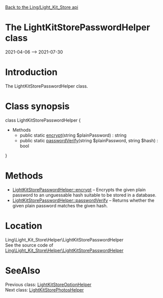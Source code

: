 [Back to the Ling/Light_Kit_Store api](https://github.com/lingtalfi/Light_Kit_Store/blob/master/doc/api/Ling/Light_Kit_Store.md)



The LightKitStorePasswordHelper class
================
2021-04-06 --> 2021-07-30






Introduction
============

The LightKitStorePasswordHelper class.



Class synopsis
==============


class <span class="pl-k">LightKitStorePasswordHelper</span>  {

- Methods
    - public static [encrypt](https://github.com/lingtalfi/Light_Kit_Store/blob/master/doc/api/Ling/Light_Kit_Store/Helper/LightKitStorePasswordHelper/encrypt.md)(string $plainPassword) : string
    - public static [passwordVerify](https://github.com/lingtalfi/Light_Kit_Store/blob/master/doc/api/Ling/Light_Kit_Store/Helper/LightKitStorePasswordHelper/passwordVerify.md)(string $plainPassword, string $hash) : bool

}






Methods
==============

- [LightKitStorePasswordHelper::encrypt](https://github.com/lingtalfi/Light_Kit_Store/blob/master/doc/api/Ling/Light_Kit_Store/Helper/LightKitStorePasswordHelper/encrypt.md) &ndash; Encrypts the given plain password to an unguessable hash suitable to be stored in a database.
- [LightKitStorePasswordHelper::passwordVerify](https://github.com/lingtalfi/Light_Kit_Store/blob/master/doc/api/Ling/Light_Kit_Store/Helper/LightKitStorePasswordHelper/passwordVerify.md) &ndash; Returns whether the given plain password matches the given hash.





Location
=============
Ling\Light_Kit_Store\Helper\LightKitStorePasswordHelper<br>
See the source code of [Ling\Light_Kit_Store\Helper\LightKitStorePasswordHelper](https://github.com/lingtalfi/Light_Kit_Store/blob/master/Helper/LightKitStorePasswordHelper.php)



SeeAlso
==============
Previous class: [LightKitStoreOptionHelper](https://github.com/lingtalfi/Light_Kit_Store/blob/master/doc/api/Ling/Light_Kit_Store/Helper/LightKitStoreOptionHelper.md)<br>Next class: [LightKitStorePhotosHelper](https://github.com/lingtalfi/Light_Kit_Store/blob/master/doc/api/Ling/Light_Kit_Store/Helper/LightKitStorePhotosHelper.md)<br>
